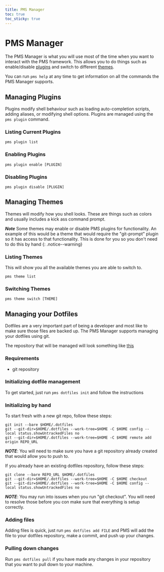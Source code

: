 ```yaml
---
title: PMS Manager
toc: true
toc_sticky: true
---
```


# PMS Manager

The PMS Manager is what you will use most of the time when you want to interact with the PMS framework. This allows you to do things such as enable/disable [plugins](https://github.com/JoshuaEstes/pms/blob/main/pms/plugins.html) and switch to different [themes](https://github.com/JoshuaEstes/pms/blob/main/pms/themes.html).

You can run `pms help` at any time to get information on all the commands the PMS Manager supports.

## Managing Plugins

Plugins modify shell behaviour such as loading auto-completion scripts, adding aliases, or modifying shell options. Plugins are managed using the `pms plugin` command.

### Listing Current Plugins

```shell
pms plugin list
```

### Enabling Plugins

```shell
pms plugin enable [PLUGIN]
```

### Disabling Plugins

```shell
pms plugin disable [PLUGIN]
```

## Managing Themes

Themes will modify how you shell looks. These are things such as colors and usually includes a kick ass command prompt.

_**Note**_ Some themes may enable or disable PMS plugins for functionality. An example of this would be a theme that would require the "git-prompt" plugin so it has access to that functionality. This is done for you so you don't need to do this by hand {: .notice--warning}

### Listing Themes

This will show you all the available themes you are able to switch to.

```shell
pms theme list
```

### Switching Themes

```shell
pms theme switch [THEME]
```

## Managing your Dotfiles

Dotfiles are a very important part of being a developer and most like to make sure those files are backed up. The PMS Manager supports managing your dotfiles using git.

The repository that will be managed will look something like [this](https://github.com/JoshuaEstes/dotfiles)

### Requirements

* git repository

### Initializing dotfile management

To get started, just run `pms dotfiles init` and follow the instructions

### Initializing by hand

To start fresh with a new git repo, follow these steps:

```
git init --bare $HOME/.dotfiles
git --git-dir=$HOME/.dotfiles --work-tree=$HOME -C $HOME config --local status.showUntrackedFiles no
git --git-dir=$HOME/.dotfiles --work-tree=$HOME -C $HOME remote add origin REPO_URL
```

_**NOTE**_: You will need to make sure you have a git repository already created that would allow you to push to.

If you already have an existing dotfiles repository, follow these steps:

```
git clone --bare REPO_URL $HOME/.dotfiles
git --git-dir=$HOME/.dotfiles --work-tree=$HOME -C $HOME checkout
git --git-dir=$HOME/.dotfiles --work-tree=$HOME -C $HOME config --local status.showUntrackedFiles no
```

_**NOTE**_: You may run into issues when you run "git checkout". You will need to resolve those before you con make sure that everything is setup correctly.

### Adding files

Adding files is quick, just run `pms dotfiles add FILE` and PMS will add the file to your dotfiles repository, make a commit, and push up your changes.

### Pulling down changes

Run `pms dotfiles pull` if you have made any changes in your repository that you want to pull down to your machine.

